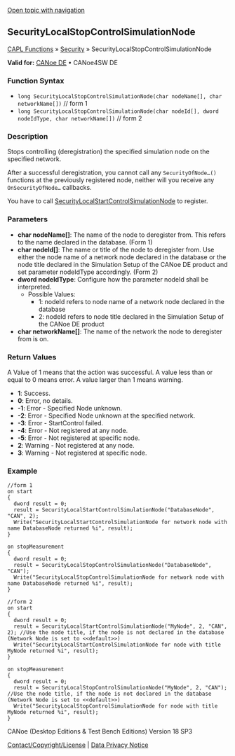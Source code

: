 [Open topic with navigation](../../../../../CANoeDEFamily.htm#Topics/CAPLFunctions/Security/Functions/CAPLfunctionSecurityLocalStopControlSimulationNode.md)

## SecurityLocalStopControlSimulationNode

[CAPL Functions](../../CAPLfunctions.md) » [Security](../CAPLFunctionsSecurityOverview.md) » SecurityLocalStopControlSimulationNode

**Valid for:** [CANoe DE](../../../Shared/FeatureAvailability.md) • CANoe4SW DE

### Function Syntax

- `long SecurityLocalStopControlSimulationNode(char nodeName[], char networkName[])` // form 1
- `long SecurityLocalStopControlSimulationNode(char nodeId[], dword nodeIdType, char networkName[])` // form 2

### Description

Stops controlling (deregistration) the specified simulation node on the specified network.

After a successful deregistration, you cannot call any `SecurityOfNode…()` functions at the previously registered node, neither will you receive any `OnSecurityOfNode…` callbacks.

You have to call [SecurityLocalStartControlSimulationNode](CAPLfunctionSecurityLocalStartControlSimulationNode.md) to register.

### Parameters

- **char nodeName[]**: The name of the node to deregister from. This refers to the name declared in the database. (Form 1)
- **char nodeId[]**: The name or title of the node to deregister from. Use either the node name of a network node declared in the database or the node title declared in the Simulation Setup of the CANoe DE product and set parameter nodeIdType accordingly. (Form 2)
- **dword nodeIdType**: Configure how the parameter nodeId shall be interpreted.
  - Possible Values:
    - 1: nodeId refers to node name of a network node declared in the database
    - 2: nodeId refers to node title declared in the Simulation Setup of the CANoe DE product
- **char networkName[]**: The name of the network the node to deregister from is on.

### Return Values

A Value of 1 means that the action was successful. A value less than or equal to 0 means error. A value larger than 1 means warning.

- **1**: Success.
- **0**: Error, no details.
- **-1**: Error - Specified Node unknown.
- **-2**: Error - Specified Node unknown at the specified network.
- **-3**: Error - StartControl failed.
- **-4**: Error - Not registered at any node.
- **-5**: Error - Not registered at specific node.
- **2**: Warning - Not registered at any node.
- **3**: Warning - Not registered at specific node.

### Example

```plaintext
//form 1
on start
{
  dword result = 0;
  result = SecurityLocalStartControlSimulationNode("DatabaseNode", "CAN", 2);
  Write("SecurityLocalStartControlSimulationNode for network node with name DatabaseNode returned %i", result);
}

on stopMeasurement
{
  dword result = 0;
  result = SecurityLocalStopControlSimulationNode("DatabaseNode", "CAN");
  Write("SecurityLocalStopControlSimulationNode for network node with name DatabaseNode returned %i", result);
}

//form 2
on start
{
  dword result = 0;
  result = SecurityLocalStartControlSimulationNode("MyNode", 2, "CAN", 2); //Use the node title, if the node is not declared in the database (Network Node is set to <<default>>)
  Write("SecurityLocalStartControlSimulationNode for node with title MyNode returned %i", result);
}

on stopMeasurement
{
  dword result = 0;
  result = SecurityLocalStopControlSimulationNode("MyNode", 2, "CAN"); //Use the node title, if the node is not declared in the database (Network Node is set to <<default>>)
  Write("SecurityLocalStopControlSimulationNode for node with title MyNode returned %i", result);
}
```

CANoe (Desktop Editions & Test Bench Editions) Version 18 SP3

[Contact/Copyright/License](../../../Shared/ContactCopyrightLicense.md) | [Data Privacy Notice](https://www.vector.com/int/en/company/get-info/privacy-policy/)
